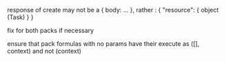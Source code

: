 response of create may  not be a { body: ... }, rather : {
  "resource": {
    object (Task)
  }
}

fix for both packs if necessary

ensure that pack formulas with no params have their execute as ([], context) and not (context)